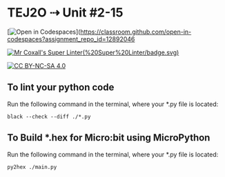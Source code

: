 # TEJ2O ⇢ Unit #2-15

[![Open in Codespaces](https://classroom.github.com/assets/launch-codespace-7f7980b617ed060a017424585567c406b6ee15c891e84e1186181d67ecf80aa0.svg)](https://classroom.github.com/open-in-codespaces?assignment_repo_id=12892046

[![Mr Coxall's Super Linter](https://github.com/MTHS-TEJ2O-1-2023/TEJ2O-Unit-2-15-kyle-lyver/workflows/Mr%20Coxall's)(%20Super%20Linter/badge.svg)](https://github.com/MTHS-TEJ2O-1-2023/TEJ2O-Unit-2-15-kyle-lyver/actions)

[![CC BY-NC-SA 4.0](https://img.shields.io/badge/License-CC%20BY--NC--SA%204.0-blue.svg)](./LICENSE)


## To lint your python code

Run the following command in the terminal, where your *.py file is located:

```console
black --check --diff ./*.py
```
## To Build *.hex for Micro:bit using MicroPython

Run the following command in the terminal, where your *.py file is located:

``` bash
py2hex ./main.py
```